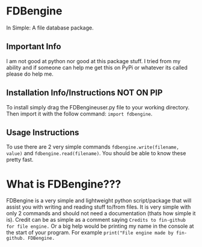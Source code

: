 # FDBengine
In Simple: A file database package.



## Important Info
I am not good at python nor good at this package stuff. I tried from my ability and if someone can help me get this on PyPi or whatever its called please do help me.

## Installation Info/Instructions NOT ON PIP
To install simply drag the FDBengineuser.py file to your working directory. Then import it with the follow command:
`import fdbengine`.

## Usage Instructions
To use there are 2 very simple commands `fdbengine.write(filename, value)` and `fdbengine.read(filename)`. You should be able to know these pretty fast.

# What is FDBengine???
FDBengine is a very simple and lightweight python script/package that will assist you with writing and reading stuff to/from files. It is very simple with only 2 commands and should not need a documentation (thats how simple it is). Credit can be as simple as a comment saying `Credits to fin-github for file engine.` Or a big help would be printing my name in the console at the start of your program. For example `print("File engine made by fin-github. FDBengine.`
